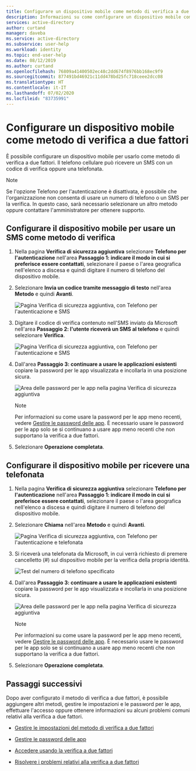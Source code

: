 ```yaml
---
title: Configurare un dispositivo mobile come metodo di verifica a due fattori - Azure Active Directory | Microsoft Docs
description: Informazioni su come configurare un dispositivo mobile come metodo di verifica a due fattori.
services: active-directory
author: curtand
manager: daveba
ms.service: active-directory
ms.subservice: user-help
ms.workload: identity
ms.topic: end-user-help
ms.date: 08/12/2019
ms.author: curtand
ms.openlocfilehash: 76809a41400502ec48c2dd674f8976bb168ec9f9
ms.sourcegitcommit: 877491bd46921c11dd478bd25fc718ceee2dcc08
ms.translationtype: HT
ms.contentlocale: it-IT
ms.lasthandoff: 07/02/2020
ms.locfileid: "83735991"
---
```

# <a name="set-up-a-mobile-device-as-your-two-factor-verification-method"></a>Configurare un dispositivo mobile come metodo di verifica a due fattori

È possibile configurare un dispositivo mobile per usarlo come metodo di verifica a due fattori. Il telefono cellulare può ricevere un SMS con un codice di verifica oppure una telefonata.

>[!Note]
> Se l'opzione Telefono per l'autenticazione è disattivata, è possibile che l'organizzazione non consenta di usare un numero di telefono o un SMS per la verifica. In questo caso, sarà necessario selezionare un altro metodo oppure contattare l'amministratore per ottenere supporto.

## <a name="set-up-your-mobile-device-to-use-a-text-message-as-your-verification-method"></a>Configurare il dispositivo mobile per usare un SMS come metodo di verifica

1. Nella pagina **Verifica di sicurezza aggiuntiva** selezionare **Telefono per l'autenticazione** nell'area **Passaggio 1: indicare il modo in cui si preferisce essere contattati**, selezionare il paese o l'area geografica nell'elenco a discesa e quindi digitare il numero di telefono del dispositivo mobile.

2. Selezionare **Invia un codice tramite messaggio di testo** nell'area **Metodo** e quindi **Avanti**.

    ![Pagina Verifica di sicurezza aggiuntiva, con Telefono per l'autenticazione e SMS](media/multi-factor-authentication-verification-methods/multi-factor-authentication-text-message.png)

3. Digitare il codice di verifica contenuto nell'SMS inviato da Microsoft nell'area **Passaggio 2: l'utente riceverà un SMS al telefono** e quindi selezionare **Verifica**.

    ![Pagina Verifica di sicurezza aggiuntiva, con Telefono per l'autenticazione e SMS](media/multi-factor-authentication-verification-methods/multi-factor-authentication-text-message-test.png)

4. Dall'area **Passaggio 3: continuare a usare le applicazioni esistenti** copiare la password per le app visualizzata e incollarla in una posizione sicura.

    ![Area delle password per le app nella pagina Verifica di sicurezza aggiuntiva](media/multi-factor-authentication-verification-methods/multi-factor-authentication-app-passwords.png)

    >[!Note]
    >Per informazioni su come usare la password per le app meno recenti, vedere [Gestire le password delle app](multi-factor-authentication-end-user-app-passwords.md). È necessario usare le password per le app solo se si continuano a usare app meno recenti che non supportano la verifica a due fattori.

5. Selezionare **Operazione completata**.

## <a name="set-up-your-mobile-device-to-receive-a-phone-call"></a>Configurare il dispositivo mobile per ricevere una telefonata

1. Nella pagina **Verifica di sicurezza aggiuntiva** selezionare **Telefono per l'autenticazione** nell'area **Passaggio 1: indicare il modo in cui si preferisce essere contattati**, selezionare il paese o l'area geografica nell'elenco a discesa e quindi digitare il numero di telefono del dispositivo mobile.

2. Selezionare **Chiama** nell'area **Metodo** e quindi **Avanti**.

    ![Pagina Verifica di sicurezza aggiuntiva, con Telefono per l'autenticazione e telefonata](media/multi-factor-authentication-verification-methods/multi-factor-authentication-phone-call.png)

3. Si riceverà una telefonata da Microsoft, in cui verrà richiesto di premere cancelletto (#) sul dispositivo mobile per la verifica della propria identità.

    ![Test del numero di telefono specificato](media/multi-factor-authentication-verification-methods/multi-factor-authentication-phone-call-test.png)

4. Dall'area **Passaggio 3: continuare a usare le applicazioni esistenti** copiare la password per le app visualizzata e incollarla in una posizione sicura.

    ![Area delle password per le app nella pagina Verifica di sicurezza aggiuntiva](media/multi-factor-authentication-verification-methods/multi-factor-authentication-app-passwords.png)

    >[!Note]
    >Per informazioni su come usare la password per le app meno recenti, vedere [Gestire le password delle app](multi-factor-authentication-end-user-app-passwords.md). È necessario usare le password per le app solo se si continuano a usare app meno recenti che non supportano la verifica a due fattori.

5. Selezionare **Operazione completata**.

## <a name="next-steps"></a>Passaggi successivi

Dopo aver configurato il metodo di verifica a due fattori, è possibile aggiungere altri metodi, gestire le impostazioni e le password per le app, effettuare l'accesso oppure ottenere informazioni su alcuni problemi comuni relativi alla verifica a due fattori.

- [Gestire le impostazioni del metodo di verifica a due fattori](multi-factor-authentication-end-user-manage-settings.md)

- [Gestire le password delle app](multi-factor-authentication-end-user-app-passwords.md)

- [Accedere usando la verifica a due fattori](multi-factor-authentication-end-user-signin.md)

- [Risolvere i problemi relativi alla verifica a due fattori](multi-factor-authentication-end-user-troubleshoot.md)
